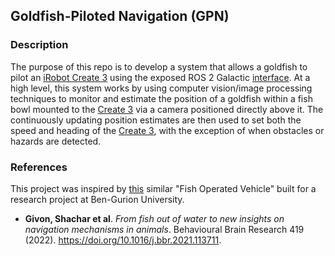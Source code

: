 ## Goldfish-Piloted Navigation (GPN)

### Description
  
The purpose of this repo is to develop a system that allows a goldfish to pilot an [iRobot Create 3](https://edu.irobot.com/what-we-offer/create3) using the exposed ROS 2 Galactic [interface](https://iroboteducation.github.io/create3_docs/api/ros2/). At a high level, this system works by using computer vision/image processing techniques to monitor and estimate the position of a goldfish within a fish bowl mounted to the [Create 3](https://edu.irobot.com/what-we-offer/create3) via a camera positioned directly above it. The continuously updating position estimates are then used to set both the speed and heading of the [Create 3](https://edu.irobot.com/what-we-offer/create3), with the exception of when obstacles or hazards are detected.

### References
  
This project was inspired by [this](https://www.sciencedirect.com/science/article/abs/pii/S0166432821005994?dgcid=author#fig0005) similar "Fish Operated Vehicle" built for a research project at Ben-Gurion University.  

* **Givon, Shachar et al**. *From fish out of water to new insights on navigation mechanisms in animals*. Behavioural Brain Research 419 (2022). https://doi.org/10.1016/j.bbr.2021.113711.

